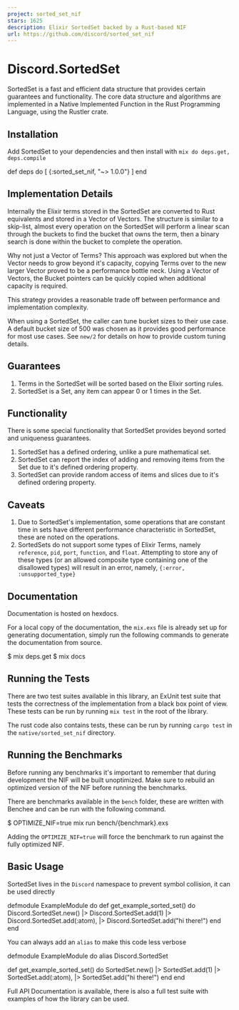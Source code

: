 ```yaml
---
project: sorted_set_nif
stars: 1625
description: Elixir SortedSet backed by a Rust-based NIF
url: https://github.com/discord/sorted_set_nif
---
```


Discord.SortedSet
=================

SortedSet is a fast and efficient data structure that provides certain guarantees and functionality. The core data structure and algorithms are implemented in a Native Implemented Function in the Rust Programming Language, using the Rustler crate.

Installation
------------

Add SortedSet to your dependencies and then install with `mix do deps.get, deps.compile`

def deps do
  \[
    {:sorted\_set\_nif, "~> 1.0.0"}
  \]
end

Implementation Details
----------------------

Internally the Elixir terms stored in the SortedSet are converted to Rust equivalents and stored in a Vector of Vectors. The structure is similar to a skip-list, almost every operation on the SortedSet will perform a linear scan through the buckets to find the bucket that owns the term, then a binary search is done within the bucket to complete the operation.

Why not just a Vector of Terms? This approach was explored but when the Vector needs to grow beyond it's capacity, copying Terms over to the new larger Vector proved to be a performance bottle neck. Using a Vector of Vectors, the Bucket pointers can be quickly copied when additional capacity is required.

This strategy provides a reasonable trade off between performance and implementation complexity.

When using a SortedSet, the caller can tune bucket sizes to their use case. A default bucket size of 500 was chosen as it provides good performance for most use cases. See `new/2` for details on how to provide custom tuning details.

Guarantees
----------

1.  Terms in the SortedSet will be sorted based on the Elixir sorting rules.
2.  SortedSet is a Set, any item can appear 0 or 1 times in the Set.

Functionality
-------------

There is some special functionality that SortedSet provides beyond sorted and uniqueness guarantees.

1.  SortedSet has a defined ordering, unlike a pure mathematical set.
2.  SortedSet can report the index of adding and removing items from the Set due to it's defined ordering property.
3.  SortedSet can provide random access of items and slices due to it's defined ordering property.

Caveats
-------

1.  Due to SortedSet's implementation, some operations that are constant time in sets have different performance characteristic in SortedSet, these are noted on the operations.
2.  SortedSets do not support some types of Elixir Terms, namely `reference`, `pid`, `port`, `function`, and `float`. Attempting to store any of these types (or an allowed composite type containing one of the disallowed types) will result in an error, namely, `{:error, :unsupported_type}`

Documentation
-------------

Documentation is hosted on hexdocs.

For a local copy of the documentation, the `mix.exs` file is already set up for generating documentation, simply run the following commands to generate the documentation from source.

$ mix deps.get
$ mix docs

Running the Tests
-----------------

There are two test suites available in this library, an ExUnit test suite that tests the correctness of the implementation from a black box point of view. These tests can be run by running `mix test` in the root of the library.

The rust code also contains tests, these can be run by running `cargo test` in the `native/sorted_set_nif` directory.

Running the Benchmarks
----------------------

Before running any benchmarks it's important to remember that during development the NIF will be built unoptimized. Make sure to rebuild an optimized version of the NIF before running the benchmarks.

There are benchmarks available in the `bench` folder, these are written with Benchee and can be run with the following command.

$ OPTIMIZE\_NIF=true mix run bench/{benchmark}.exs

Adding the `OPTIMIZE_NIF=true` will force the benchmark to run against the fully optimized NIF.

Basic Usage
-----------

SortedSet lives in the `Discord` namespace to prevent symbol collision, it can be used directly

defmodule ExampleModule do
  def get\_example\_sorted\_set() do
    Discord.SortedSet.new()
    |> Discord.SortedSet.add(1)
    |> Discord.SortedSet.add(:atom),
    |> Discord.SortedSet.add("hi there!")
  end
end

You can always add an `alias` to make this code less verbose

defmodule ExampleModule do
  alias Discord.SortedSet
  
  def get\_example\_sorted\_set() do
    SortedSet.new()
    |> SortedSet.add(1)
    |> SortedSet.add(:atom),
    |> SortedSet.add("hi there!")
  end
end

Full API Documentation is available, there is also a full test suite with examples of how the library can be used.
